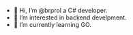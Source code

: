 - 👋 Hi, I’m @brprol a C# developer.
- 👀 I’m interested in backend develpment.
- 🌱 I’m currently learning GO.

<!---
brprol/brprol is a ✨ special ✨ repository because its `README.md` (this file) appears on your GitHub profile.
You can click the Preview link to take a look at your changes.
--->
